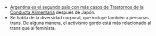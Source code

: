 -   [Argentina es el segundo país con más casos de Trastornos de la Conducta Alimentaria](https://www.perfil.com/noticias/salud/por-que-argentina-es-segundo-pais-con-mas-casos-trastornos-de-la-conducta-alimentaria.phtml) después de Japón.
-   Se habla de la diversidad corporal, que incluye también a personas trans. De alguna manera, el activismo gordo está más relacionado al trans que al feminista.
